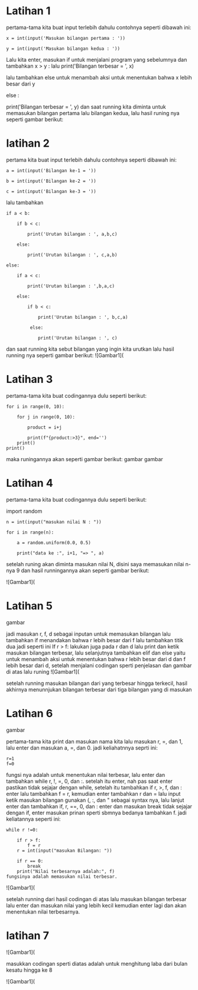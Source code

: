 # Latihan 1
pertama-tama kita buat input terlebih dahulu contohnya seperti dibawah ini:
```
x = int(input('Masukan bilangan pertama : '))
```
```
y = int(input('Masukan bilangan kedua : '))
```
Lalu kita enter, masukan if untuk menjalani program yang sebelumnya dan tambahkan x > y : lalu print('Bilangan terbesar = ', x)

lalu tambahkan else untuk menambah aksi untuk menentukan bahwa x lebih besar dari y

else :

  print('Bilangan terbesar = ', y)
dan saat running kita diminta untuk memasukan bilangan pertama lalu bilangan kedua,
lalu hasil runing nya seperti gambar berikut:

# latihan 2
pertama kita buat input terlebih dahulu contohnya seperti dibawah ini:
```
a = int(input('Bilangan ke-1 = '))

b = int(input('Bilangan ke-2 = '))

c = int(input('Bilangan ke-3 = '))
```
lalu tambahkan
```
if a < b:

    if b < c:
    
        print('Urutan bilangan : ', a,b,c)
        
    else:
    
        print('Urutan bilangan : ', c,a,b)
        
else:

    if a < c:
    
        print('Urutan bilangan : ',b,a,c)
        
    else:
    
        if b < c:
        
            print('Urutan bilangan : ', b,c,a)
            
         else:
         
            print('Urutan bilangan : ', c)
 ```
dan saat running kita sebut bilangan yang ingin kita urutkan lalu hasil running nya seperti gambar berikut:
![Gambar1](
# Latihan 3 

pertama-tama kita buat codingannya dulu seperti berikut:
```
for i in range(0, 10):

    for j in range(0, 10):
    
        product = i+j
        
        print(f"{product:>3}", end='')
    print()
print()
```
maka runingannya akan seperti gambar berikut:
gambar gambar

# Latihan 4
pertama-tama kita buat codingannya dulu seperti berikut:

import random
```
n = int(input("masukan nilai N : "))

for i in range(n):

    a = random.uniform(0.0, 0.5)
    
    print("data ke :", i+1, "=> ", a)
```
setelah runing akan diminta masukan nilai N, disini saya memasukan nilai n-nya 9 dan hasil runningannya akan seperti gambar berikut:

![Gambar1](

# Latihan 5
gambar

jadi masukan r, f, d sebagai inputan untuk memasukan bilangan lalu tambahkan if menandakan bahwa r lebih besar dari f lalu tambahkan titik dua jadi seperti ini If r > f: lakukan juga pada r dan d lalu print dan ketik masukan bilangan terbesar, lalu selanjutnya tambahkan elif dan else yaitu untuk menambah aksi untuk menentukan bahwa r lebih besar dari d dan f lebih besar dari d, setelah menjalani codingan sperti penjelasan dan gambar di atas lalu runing
![Gambar1](


setelah running masukan bilangan dari yang terbesar hingga terkecil, hasil akhirnya menunnjukan bilangan terbesar dari tiga bilangan yang di masukan

# Latihan 6
gambar

pertama-tama kita print dan masukan nama kita lalu masukan r, =, dan 1, lalu enter dan masukan a, =, dan 0. jadi keliahatnnya seprti ini:
```
r=1
f=0
```
fungsi nya adalah untuk menentukan nilai terbesar, lalu enter dan tambahkan while r, !, =, 0, dan :. setelah itu enter, nah pas saat enter pastikan tidak sejajar dengan while, setelah itu tambahkan if r, >, f, dan : enter lalu tambahkan f = r, kemudian enter tambahkan r dan = lalu input ketik masukan bilangan gunakan (, :, dan " sebagai syntax nya, lalu lanjut enter dan tambahkan if, r, ==, 0, dan : enter dan masukan break tidak sejajar dengan if, enter masukan prinan sperti sbmnya bedanya tambahkan f. jadi keliatannya seperti ini:
```
while r !=0:

    if r > f:
        f = r
    r = int(input("masukan Bilangan: "))
    
    if r == 0:
        break
    print("Nilai terbesarnya adalah:", f)
fungsinya adalah memasukan nilai terbesar.
```
![Gambar1](


setelah running dari hasil codingan di atas lalu masukan bilangan terbesar lalu enter dan masukan nilai yang lebih kecil kemudian enter lagi dan akan menentukan nilai terbesarnya.

# latihan 7
![Gambar1](


masukkan codingan sperti diatas adalah untuk menghitung laba dari bulan kesatu hingga ke 8

![Gambar1](
